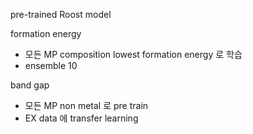 pre-trained Roost model

formation energy
- 모든 MP composition lowest formation energy 로 학습
- ensemble 10

band gap
- 모든 MP non metal 로 pre train
- EX data 에 transfer learning
